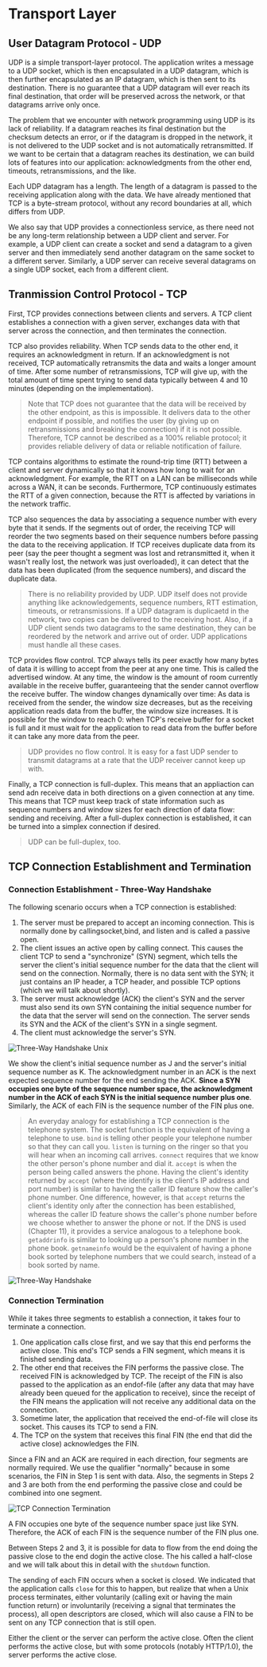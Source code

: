 # Transport Layer

## User Datagram Protocol - UDP

UDP is a simple transport-layer protocol. The application writes a message to a UDP socket, which is then encapsulated in a UDP datagram, which is then further encapsulated as an IP datagram, which is then sent to its destination. There is no guarantee that a UDP datagram will ever reach its final destination, that order will be preserved across the network, or that datagrams arrive only once.

The problem that we encounter with network programming using UDP is its lack of reliability. If a datagram reaches its final destination but the checksum detects an error, or if the datagram is dropped in the network, it is not delivered to the UDP socket and is not automatically retransmitted. If we want to be certain that a datagram reaches its destination, we can build lots of features into our application: acknowledgments from the other end, timeouts, retransmissions, and the like.

Each UDP datagram has a length. The length of a datagram is passed to the receiving application along with the data. We have already mentioned that TCP is a byte-stream protocol, without any record boundaries at all, which differs from UDP.

We also say that UDP provides a connectionless service, as there need not be any long-term relationship between a UDP client and server. For example, a UDP client can create a socket and send a datagram to a given server and then immediately send another datagram on the same socket to a different server. Similarly, a UDP server can receive several datagrams on a
single UDP socket, each from a different client.

## Tranmission Control Protocol - TCP

First, TCP provides connections between clients and servers. A TCP client establishes a connection with a given server, exchanges data with that server across the connection, and then terminates the connection.

TCP also provides reliability. When TCP sends data to the other end, it requires an acknowledgment in return. If an acknowledgment is not received, TCP automatically retransmits the data and waits a longer amount of time. After some number of retransmissions, TCP will give up, with the total amount of time spent trying to send data typically between 4 and 10 minutes (depending on the implementation).

> Note that TCP does not guarantee that the data will be received by the other endpoint, as this is impossible. It delivers data to the other endpoint if possible, and notifies the user (by giving up on retransmissions and breaking the connection) if it is not possible. Therefore, TCP cannot be described as a 100% reliable protocol; it provides reliable delivery of data or reliable notification of failure.

TCP contains algorithms to estimate the round-trip time (RTT) between a client and server dynamically so that it knows how long to wait for an acknowledgment. For example, the RTT on a LAN can be milliseconds while across a WAN, it can be seconds. Furthermore, TCP continuously estimates the RTT of a given connection, because the RTT is affected by variations in the network traffic.

TCP also sequences the data by associating a sequence number with every byte that it sends. If the segments out of order, the receiving TCP will reorder the two segments based on their sequence numbers before passing the data to the receiving application. If TCP receives duplicate data from its peer (say the peer thought a segment was lost and retransmitted it, when it wasn't really lost, the network was just overloaded), it can detect that the data has been duplicated (from the sequence numbers), and discard the duplicate data.

> There is no reliability provided by UDP. UDP itself does not provide anything like acknowledgements, sequence numbers, RTT estimation, timeouts, or retransmissions. If a UDP datagram is duplicaetd in the network, two copies can be delivered to the receiving host. Also, if a UDP client sends two datagrams to the same destination, they can be reordered by the network and arrive out of order. UDP applications must handle all these cases.

TCP provides flow control. TCP always tells its peer exactly how many bytes of data it is willing to accept from the peer at any one time. This is called the advertised window. At any time, the window is the amount of room currently available in the receive buffer, guaranteeing that the sender cannot overflow the receive buffer. The window changes dynamically over time: As data is received from the sender, the window size decreases, but as the receiving application reads data from the buffer, the window size increases. It is possible for the window to reach 0: when TCP's receive buffer for a socket is full and it must wait for the application to read data from the buffer before it can take any more data from the peer.

> UDP provides no flow control. It is easy for a fast UDP sender to transmit datagrams at a rate that the UDP receiver cannot keep up with.

Finally, a TCP connection is full-duplex. This means that an appliaction can send adn receive data in both directions on a given connection at any time. This means that TCP must keep track of state information such as sequence numbers and window sizes for each direction of data flow: sending and receiving. After a full-duplex connection is established, it can be turned into a simplex connection if desired.

> UDP can be full-duplex, too.

## TCP Connection Establishment and Termination

### Connection Establishment - Three-Way Handshake

The following scenario occurs when a TCP connection is established:

1. The server must be prepared to accept an incoming connection. This is normally done by
callingsocket,bind, and listen and is called a passive open.
2. The client issues an active open by calling connect. This causes the client TCP to send a "synchronize" (SYN) segment, which tells the server the client's initial sequence number for the data that the client will send on the connection. Normally, there is no data sent with the SYN; it just contains an IP header, a TCP header, and possible TCP options (which we will talk about shortly).
3. The server must acknowledge (ACK) the client's SYN and the server must also send its own SYN containing the initial sequence number for the data that the server will send on the connection. The server sends its SYN and the ACK of the client's SYN in a single segment.
4. The client must acknowledge the server's SYN.

![Three-Way Handshake Unix](images/3way_handshake_unix.png)

We show the client's initial sequence number as J and the server's initial sequence number as K. The acknowledgment number in an ACK is the next expected sequence number for the end sending the ACK. **Since a SYN occupies one byte of the sequence number space, the acknowledgment number in the ACK of each SYN is the initial sequence number plus one**. Similarly, the ACK of each FIN is the sequence number of the FIN plus one.

> An everyday analogy for establishing a TCP connection is the telephone system. The socket function is the equivalent of having a telephone to use. `bind` is telling other people your telephone number so that they can call you. `listen` is turning on the ringer so that you will hear when an incoming call arrives. `connect` requires that we know the other person's phone number and dial it. `accept` is when the person being called answers the phone. Having the client's identity returned by `accept` (where the identify is the client's IP address and port number) is similar to having the caller ID feature show the caller's phone number. One difference, however, is that `accept` returns the client's identity only after the connection has been established, whereas the caller ID feature shows the caller's phone number before we choose whether to answer the phone or not. If the DNS is used (Chapter 11), it provides a service analogous to a telephone book. `getaddrinfo` is similar to looking up a person's phone number in the phone book. `getnameinfo` would be the equivalent of having a phone book sorted by telephone numbers that we could search, instead of a book sorted by name.

![Three-Way Handshake](images/3way_handshake.png)

### Connection Termination

While it takes three segments to establish a connection, it takes four to terminate a connection.

1. One application calls close first, and we say that this end performs the active close. This end's TCP sends a FIN segment, which means it is finished sending data.
2. The other end that receives the FIN performs the passive close. The received FIN is acknowledged by TCP. The receipt of the FIN is also passed to the application as an endof-file (after any data that may have already been queued for the application to receive), since the receipt of the FIN means the application will not receive any additional data on the connection.
3. Sometime later, the application that received the end-of-file will close its socket. This
causes its TCP to send a FIN.
4. The TCP on the system that receives this final FIN (the end that did the active close)
acknowledges the FIN.

Since a FIN and an ACK are required in each direction, four segments are normally required. We use the qualifier "normally" because in some scenarios, the FIN in Step 1 is sent with data. Also, the segments in Steps 2 and 3 are both from the end performing the passive close and could be combined into one segment.

![TCP Connection Termination](images/tcp_conn_term.png)

A FIN occupies one byte of the sequence number space just like SYN. Therefore, the ACK of each FIN is the sequence number of the FIN plus one.

Between Steps 2 and 3, it is possible for data to flow from the end doing the passive close to the end dogin the active close. The his called a half-close and we will talk about this in detail with the `shutdown` function.

The sending of each FIN occurs when a socket is closed. We indicated that the application calls `close` for this to happen, but realize that when a Unix process terminates, either voluntarily (calling exit or having the main function return) or involuntarily (receiving a signal that terminates the process), all open descriptors are closed, which will also cause a FIN to be sent on any TCP connection that is still open.

Either the client or the server can perform the active close. Often the client performs the active close, but with some protocols (notably HTTP/1.0), the server performs the active close.
